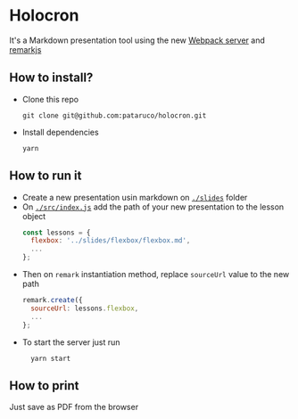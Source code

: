 # Holocron

It's a Markdown presentation tool using the new [Webpack server](https://github.com/webpack-contrib/webpack-serve) and [remarkjs](https://github.com/gnab/remark)

## How to install?

- Clone this repo

  ```shell
  git clone git@github.com:pataruco/holocron.git
  ```

- Install dependencies
  ```shell
  yarn
  ```

## How to run it

- Create a new presentation usin markdown on [`./slides`](./slides) folder
- On [`./src/index.js`](./src/index.js) add the path of your new presentation to the lesson object
  ```js
  const lessons = {
    flexbox: '../slides/flexbox/flexbox.md',
    ...
  };
  ```
- Then on `remark` instantiation method, replace `sourceUrl` value to the new path
  ```js
  remark.create({
    sourceUrl: lessons.flexbox,
    ...
  };
  ```
- To start the server just run
  ```shell
    yarn start
  ```

## How to print

Just save as PDF from the browser
